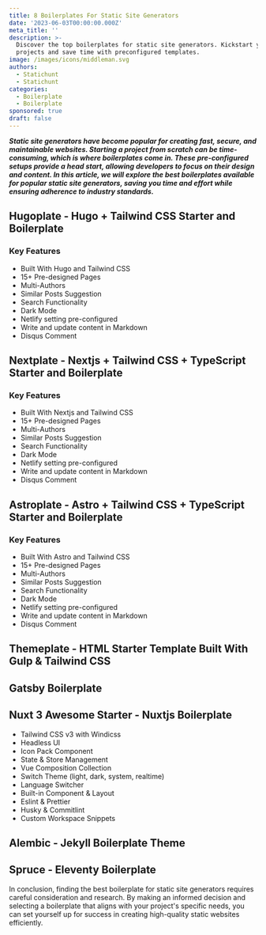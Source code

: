 ```yaml
---
title: 8 Boilerplates For Static Site Generators
date: '2023-06-03T00:00:00.000Z'
meta_title: ''
description: >-
  Discover the top boilerplates for static site generators. Kickstart your
  projects and save time with preconfigured templates.
image: /images/icons/middleman.svg
authors:
  - Statichunt
  - Statichunt
categories:
  - Boilerplate
  - Boilerplate
sponsored: true
draft: false
---
```

***Static site generators have become popular for creating fast, secure, and maintainable websites. Starting a project from scratch can be time-consuming, which is where boilerplates come in. These pre-configured setups provide a head start, allowing developers to focus on their design and content. In this article, we will explore the best boilerplates available for popular static site generators, saving you time and effort while ensuring adherence to industry standards.***

## Hugoplate - Hugo + Tailwind CSS Starter and Boilerplate

<Mockup src="/blog/hugoplate.png" alt="hugoplate hugo boilerplate" />

### Key Features

* Built With Hugo and Tailwind CSS
* 15+ Pre-designed Pages
* Multi-Authors
* Similar Posts Suggestion
* Search Functionality
* Dark Mode
* Netlify setting pre-configured
* Write and update content in Markdown
* Disqus Comment

<Download href="https://statichunt.com/themes/hugo-hugoplate" />

<Demo href="https://hugoplate.netlify.app/" />

## Nextplate - Nextjs + Tailwind CSS + TypeScript Starter and Boilerplate

<Mockup src="/blog/nextplate.png" alt="nextplate nextjs boilerplate" />

### Key Features

* Built With Nextjs and Tailwind CSS
* 15+ Pre-designed Pages
* Multi-Authors
* Similar Posts Suggestion
* Search Functionality
* Dark Mode
* Netlify setting pre-configured
* Write and update content in Markdown
* Disqus Comment

<Download href="https://statichunt.com/themes/nextjs-nextplate" />

<Demo href="https://nextplate.netlify.app/" />

## Astroplate - Astro + Tailwind CSS + TypeScript Starter and Boilerplate

<Mockup src="/blog/astroplate.png" alt="astro boilerplate" />

### Key Features

* Built With Astro and Tailwind CSS
* 15+ Pre-designed Pages
* Multi-Authors
* Similar Posts Suggestion
* Search Functionality
* Dark Mode
* Netlify setting pre-configured
* Write and update content in Markdown
* Disqus Comment

<Download href="https://statichunt.com/themes/astro-astroplate" />

<Demo href="https://astroplate.netlify.app/" />

## Themeplate - HTML Starter Template Built With Gulp & Tailwind CSS

<Mockup src="/blog/themeplate.png" alt="themeplate gulp boilerplate" />

<Download href="https://github.com/zeon-studio/themeplate" />

<Demo href="https://themeplate.netlify.app/" />

## Gatsby Boilerplate

<Mockup src="/blog/gatsby-boilerplate.png" alt="gatsby Boilerplate" />

<Download href="https://github.com/diegonvs/gatsby-boilerplate" />

<Demo href="https://gatsbyboilerplate.netlify.app/" />

## Nuxt 3 Awesome Starter - Nuxtjs Boilerplate

<Mockup src="/blog/awesome-starter.png" alt="nuxtjs Boilerplate" />

* Tailwind CSS v3 with Windicss
* Headless UI
* Icon Pack Component
* State & Store Management
* Vue Composition Collection
* Switch Theme (light, dark, system, realtime)
* Language Switcher
* Built-in Component & Layout
* Eslint & Prettier
* Husky & Commitlint
* Custom Workspace Snippets

<Download href="https://github.com/viandwi24/nuxt3-awesome-starter" />

<Demo href="https://nuxt3-awesome-starter.vercel.app/" />

## Alembic - Jekyll Boilerplate Theme

<Mockup src="/blog/alembic.png" alt="alembic jekyll Boilerplate" />

<Download href="https://github.com/daviddarnes/alembic" />

<Demo href="https://alembic.darn.es/" />

## Spruce - Eleventy Boilerplate

<Mockup src="/blog/spruce.png" alt="spruce eleventy Boilerplate" />

<Download href="https://github.com/conedevelopment/sprucecss-eleventy-starter" />

<Demo href="https://eleventy-starter.sprucecss.com/" />

In conclusion, finding the best boilerplate for static site generators requires careful consideration and research. By making an informed decision and selecting a boilerplate that aligns with your project's specific needs, you can set yourself up for success in creating high-quality static websites efficiently.
